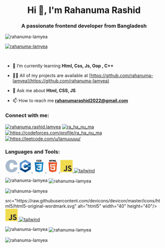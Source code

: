 <h1 align="center">Hi 👋, I'm Rahanuma Rashid</h1>
<h3 align="center">A passionate frontend developer from Bangladesh</h3>

<p align="left"> <img src="https://komarev.com/ghpvc/?username=rahanuma-lamyea&label=Profile%20views&color=0e75b6&style=flat" alt="rahanuma-lamyea" /> </p>

<p align="left"> <a href="https://github.com/ryo-ma/github-profile-trophy"><img src="https://github-profile-trophy.vercel.app/?username=rahanuma-lamyea" alt="rahanuma-lamyea" /></a> </p>

<p align="left"> <a href="https://twitter.com/" target="blank"><img src="https://img.shields.io/twitter/follow/?logo=twitter&style=for-the-badge" alt="" /></a> </p>

- 🌱 I’m currently learning **Html, Css, Js, Oop , C++**

- 👨‍💻 All of my projects are available at [https://github.com/rahanuma-lamyea](https://github.com/rahanuma-lamyea)

- 💬 Ask me about **Html, CSS, JS**

- 📫 How to reach me **rahanumarashid2022@gmail.com**

<h3 align="left">Connect with me:</h3>
<p align="left">
<a href="https://fb.com/rahanuma.rashid.lamyea" target="blank"><img align="center" src="https://raw.githubusercontent.com/rahuldkjain/github-profile-readme-generator/master/src/images/icons/Social/facebook.svg" alt="rahanuma.rashid.lamyea" height="30" width="40" /></a>
<a href="https://instagram.com/ra_ha_nu_ma" target="blank"><img align="center" src="https://raw.githubusercontent.com/rahuldkjain/github-profile-readme-generator/master/src/images/icons/Social/instagram.svg" alt="ra_ha_nu_ma" height="30" width="40" /></a>
<a href="https://codeforces.com/profile/https://codeforces.com/profile/ra_ha_nu_ma" target="blank"><img align="center" src="https://raw.githubusercontent.com/rahuldkjain/github-profile-readme-generator/master/src/images/icons/Social/codeforces.svg" alt="https://codeforces.com/profile/ra_ha_nu_ma" height="30" width="40" /></a>
<a href="https://www.leetcode.com/https://leetcode.com/u/lamuuuuu/" target="blank"><img align="center" src="https://raw.githubusercontent.com/rahuldkjain/github-profile-readme-generator/master/src/images/icons/Social/leet-code.svg" alt="https://leetcode.com/u/lamuuuuu/" height="30" width="40" /></a>
</p>

<h3 align="left">Languages and Tools:</h3>
<p align="left"> <a href="https://www.cprogramming.com/" target="_blank" rel="noreferrer"> <img src="https://raw.githubusercontent.com/devicons/devicon/master/icons/c/c-original.svg" alt="c" width="40" height="40"/> </a> <a href="https://www.w3schools.com/cpp/" target="_blank" rel="noreferrer"> <img src="https://raw.githubusercontent.com/devicons/devicon/master/icons/cplusplus/cplusplus-original.svg" alt="cplusplus" width="40" height="40"/> </a> <a href="https://www.w3schools.com/css/" target="_blank" rel="noreferrer"> <img src="https://raw.githubusercontent.com/devicons/devicon/master/icons/css3/css3-original-wordmark.svg" alt="css3" width="40" height="40"/> </a> <a href="https://www.w3.org/html/" target="_blank" rel="noreferrer"> <img src="https://raw.githubusercontent.com/devicons/devicon/master/icons/html5/html5-original-wordmark.svg" alt="html5" width="40" height="40"/> </a> <a href="https://developer.mozilla.org/en-US/docs/Web/JavaScript" target="_blank" rel="noreferrer"> <img src="https://raw.githubusercontent.com/devicons/devicon/master/icons/javascript/javascript-original.svg" alt="javascript" width="40" height="40"/> </a> <a href="https://tailwindcss.com/" target="_blank" rel="noreferrer"> <img src="https://www.vectorlogo.zone/logos/tailwindcss/tailwindcss-icon.svg" alt="tailwind" width="40" height="40"/> </a> </p>

<p><img align="left" src="https://github-readme-stats.vercel.app/api/top-langs?username=rahanuma-lamyea&show_icons=true&locale=en&layout=compact" alt="rahanuma-lamyea" /></p>

<p>&nbsp;<img align="center" src="https://github-readme-stats.vercel.app/api?username=rahanuma-lamyea&show_icons=true&locale=en" alt="rahanuma-lamyea" /></p>

<p><img align="center" src="https://github-readme-streak-stats.herokuapp.com/?user=rahanuma-lamyea&" alt="rahanuma-lamyea" /></p>
src="https://raw.githubusercontent.com/devicons/devicon/master/icons/html5/html5-original-wordmark.svg" alt="html5" width="40" height="40"/> </a> <a href="https://developer.mozilla.org/en-US/docs/Web/JavaScript" target="_blank" rel="noreferrer"> <img src="https://raw.githubusercontent.com/devicons/devicon/master/icons/javascript/javascript-original.svg" alt="javascript" width="40" height="40"/> </a> <a href="https://tailwindcss.com/" target="_blank" rel="noreferrer"> <img src="https://www.vectorlogo.zone/logos/tailwindcss/tailwindcss-icon.svg" alt="tailwind" width="40" height="40"/> </a> </p>

<p><img align="left" src="https://github-readme-stats.vercel.app/api/top-langs?username=rahanuma-lamyea&show_icons=true&locale=en&layout=compact" alt="rahanuma-lamyea" /></p>

<p>&nbsp;<img align="center" src="https://github-readme-stats.vercel.app/api?username=rahanuma-lamyea&show_icons=true&locale=en" alt="rahanuma-lamyea" /></p>

<p><img align="center" src="https://github-readme-streak-stats.herokuapp.com/?user=rahanuma-lamyea&" alt="rahanuma-lamyea" /></p>

